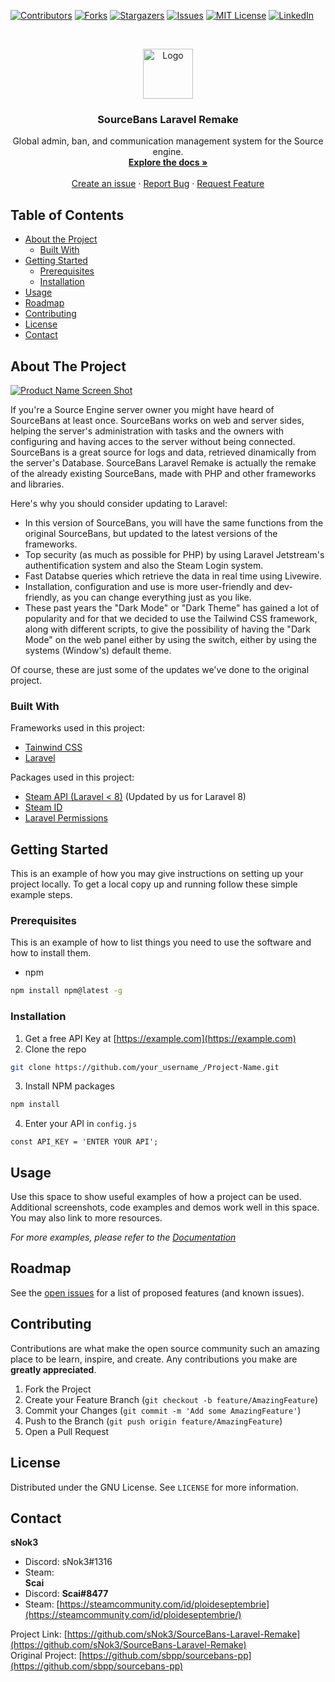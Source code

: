 [![Contributors][contributors-shield]][contributors-url]
[![Forks][forks-shield]][forks-url]
[![Stargazers][stars-shield]][stars-url]
[![Issues][issues-shield]][issues-url]
[![MIT License][license-shield]][license-url]
[![LinkedIn][linkedin-shield]][linkedin-url]



<!-- PROJECT LOGO -->
<br />
<p align="center">
  <a href="https://github.com/sNok3/SourceBans-Laravel-Remake">
    <img src="x" alt="Logo" width="80" height="80">
  </a>

  <h3 align="center">SourceBans Laravel Remake</h3>

  <p align="center">
    Global admin, ban, and communication management system for the Source engine.
    <br />
    <a href="https://github.com/sNok3/SourceBans-Laravel-Remake/readme.md"><strong>Explore the docs »</strong></a>
    <br />
    <br />
    <a href="https://github.com/sNok3/SourceBans-Laravel-Remake/issues/new">Create an issue</a>
    ·
    <a href="https://github.com/sNok3/SourceBans-Laravel-Remake/issues">Report Bug</a>
    ·
    <a href="https://github.com/github.com/sNok3/SourceBans-Laravel-Remake/">Request Feature</a>
  </p>
</p>



<!-- TABLE OF CONTENTS -->
## Table of Contents

* [About the Project](#about-the-project)
  * [Built With](#built-with)
* [Getting Started](#getting-started)
  * [Prerequisites](#prerequisites)
  * [Installation](#installation)
* [Usage](#usage)
* [Roadmap](#roadmap)
* [Contributing](#contributing)
* [License](#license)
* [Contact](#contact)



<!-- ABOUT THE PROJECT -->
## About The Project

[![Product Name Screen Shot][product-screenshot]](https://example.com)

If you're a Source Engine server owner you might have heard of SourceBans at least once. SourceBans works on web and server sides, helping the server's administration with tasks and the owners with configuring and having acces to the server without being connected. SourceBans is a great source for logs and data, retrieved dinamically from the server's Database.
SourceBans Laravel Remake is actually the remake of the already existing SourceBans, made with PHP and other frameworks and libraries.

Here's why you should consider updating to Laravel:
* In this version of SourceBans, you will have the same functions from the original SourceBans, but updated to the latest versions of the frameworks.
* Top security (as much as possible for PHP) by using Laravel Jetstream's authentification system and also the Steam Login system.
* Fast Databse queries which retrieve the data in real time using Livewire.
* Installation, configuration and use is more user-friendly and dev-friendly, as you can change everything just as you like.
* These past years the "Dark Mode" or "Dark Theme" has gained a lot of popularity and for that we decided to use the Tailwind CSS framework, along with different scripts, to give the possibility of having the "Dark Mode" on the web panel either by using the switch, either by using the systems (Window's) default theme.

Of course, these are just some of the updates we've done to the original project.

### Built With
Frameworks used in this project:
* [Tainwind CSS](https://tailwindcss.com)
* [Laravel](https://laravel.com)

Packages used in this project:
* [Steam API (Laravel < 8)](https://packagist.org/packages/syntax/steam-api) (Updated by us for Laravel 8)
* [Steam ID](https://packagist.org/packages/xpaw/steamid)
* [Laravel Permissions](https://packagist.org/packages/spatie/laravel-permission)


## Getting Started

This is an example of how you may give instructions on setting up your project locally.
To get a local copy up and running follow these simple example steps.

### Prerequisites

This is an example of how to list things you need to use the software and how to install them.
* npm
```sh
npm install npm@latest -g
```

### Installation

1. Get a free API Key at [https://example.com](https://example.com)
2. Clone the repo
```sh
git clone https://github.com/your_username_/Project-Name.git
```
3. Install NPM packages
```sh
npm install
```
4. Enter your API in `config.js`
```JS
const API_KEY = 'ENTER YOUR API';
```


## Usage

Use this space to show useful examples of how a project can be used. Additional screenshots, code examples and demos work well in this space. You may also link to more resources.

_For more examples, please refer to the [Documentation](https://example.com)_


## Roadmap

See the [open issues](https://github.com/othneildrew/Best-README-Template/issues) for a list of proposed features (and known issues).



## Contributing

Contributions are what make the open source community such an amazing place to be learn, inspire, and create. Any contributions you make are **greatly appreciated**.

1. Fork the Project
2. Create your Feature Branch (`git checkout -b feature/AmazingFeature`)
3. Commit your Changes (`git commit -m 'Add some AmazingFeature'`)
4. Push to the Branch (`git push origin feature/AmazingFeature`)
5. Open a Pull Request



## License

Distributed under the GNU License. See `LICENSE` for more information.


## Contact

**sNok3**
 - Discord: sNok3#1316
 - Steam:  
**Scai**
 - Discord: **Scai#8477**
 - Steam: [https://steamcommunity.com/id/ploideseptembrie](https://steamcommunity.com/id/ploideseptembrie/)

Project Link: [https://github.com/sNok3/SourceBans-Laravel-Remake](https://github.com/sNok3/SourceBans-Laravel-Remake)  
Original Project: [https://github.com/sbpp/sourcebans-pp](https://github.com/sbpp/sourcebans-pp)


[contributors-shield]: https://img.shields.io/github/contributors/othneildrew/Best-README-Template.svg?style=flat-square
[contributors-url]: https://github.com/sNok3/SourceBans-Laravel-Remake/graphs/contributors
[forks-shield]: https://img.shields.io/github/forks/othneildrew/Best-README-Template.svg?style=flat-square
[forks-url]: https://github.com/sNok3/SourceBans-Laravel-Remake/network/members
[stars-shield]: https://img.shields.io/github/stars/othneildrew/Best-README-Template.svg?style=flat-square
[stars-url]: https://github.com/othneildrew/sNok3/SourceBans-Laravel-Remake/stargazers
[issues-shield]: https://img.shields.io/github/issues/othneildrew/Best-README-Template.svg?style=flat-square
[issues-url]: https://github.com/sNok3/SourceBans-Laravel-Remake/issues
[license-shield]: https://img.shields.io/github/license/othneildrew/Best-README-Template.svg?style=flat-square
[license-url]: https://github.com/sNok3/SourceBans-Laravel-Remake/blob/master/LICENSE.txt
[linkedin-shield]: https://img.shields.io/badge/-LinkedIn-black.svg?style=flat-square&logo=linkedin&colorB=555
[linkedin-url]: https://linkedin.com/in/othneildrew
[product-screenshot]: images/screenshot.png
